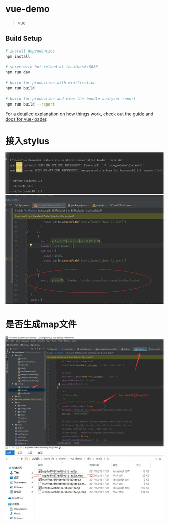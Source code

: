 # vue-demo

> vue

## Build Setup

``` bash
# install dependencies
npm install

# serve with hot reload at localhost:8080
npm run dev

# build for production with minification
npm run build

# build for production and view the bundle analyzer report
npm run build --report
```

For a detailed explanation on how things work, check out the [guide](http://vuejs-templates.github.io/webpack/) and [docs for vue-loader](http://vuejs.github.io/vue-loader).


接入stylus
==== 

![](https://github.com/xiaoyund/vue-demo/blob/master/1.jpg)
![](https://github.com/xiaoyund/vue-demo/blob/master/2.jpg)


是否生成map文件
==== 

![](https://github.com/xiaoyund/vue-demo/blob/master/3.jpg)
![](https://github.com/xiaoyund/vue-demo/blob/master/4.jpg)
